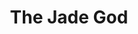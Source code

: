 ---
title: The Jade God
year: 1933
opening_date: 1933-02-14
closing_date: 
layout: productions
image:
image_caption:
image_credit:
playbill:
category:
Theatre: Theatre Jacksonville
cast:
  Mrs. Thursby: Dorothy Germain
  Jean Millicent: Edith Pullen
  John Martin: Gordon McCauley
  John Millicent: Isaac Peiser
  Inspector Burke: John H. Pratt
  Edith Derrick: Pauline Entenza
  Jack Derrick: Stuart Cavanagh
  Blunt: Ed Goodman
  Perkins: Gertrude F. Jacobi
  Peters: Lawrence Case
crew:
  Director: Charles F. Hopkins, Jr.
  Scenery: Ronald Kennard
  Props: Mrs. R.R. Killinger
understudies:
orchestra:
external_links:
---